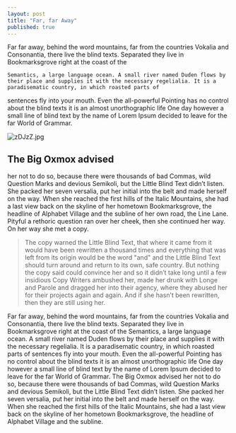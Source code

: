 ```yaml
---
layout: post
title: "Far, far Away"
published: true
---
```



Far far away, behind the word mountains, far from the countries Vokalia and Consonantia, there live the blind texts. Separated they live in Bookmarksgrove right at the coast of the 

`Semantics, a large language ocean. A small river named Duden flows by their place and supplies it with the necessary regelialia. It is a paradisematic country, in which roasted parts of `

sentences fly into your mouth. Even the all-powerful Pointing has no control about the blind texts it is an almost unorthographic life One day however a small line of blind text by the 
name of Lorem Ipsum decided to leave for the far World of Grammar.

![zDJzZ.jpg]({{site.baseurl}}/_posts/zDJzZ.jpg)


## The Big Oxmox advised
her not to do so, because there were thousands of bad Commas, wild Question Marks and devious Semikoli, but the Little Blind Text didn’t listen. She packed her 
seven versalia, put her initial into the belt and made herself on the way. When she reached the first hills of the Italic Mountains, she had a last view back on the skyline of her 
hometown Bookmarksgrove, the headline of Alphabet Village and the subline of her own road, the Line Lane. Pityful a rethoric question ran over her cheek, then she continued her way. On 
her way she met a copy.

> The copy warned the Little Blind Text, that where it came from it would have been rewritten a thousand times and everything that was left from its origin would be the word "and" and the
Little Blind Text should turn around and return to its own, safe country. But nothing the copy said could convince her and so it didn’t take long until a few insidious Copy Writers 
ambushed her, made her drunk with Longe and Parole and dragged her into their agency, where they abused her for their projects again and again. And if she hasn’t been rewritten, then 
they are still using her.

Far far away, behind the word mountains, far from the countries Vokalia and Consonantia, there live the blind texts. Separated they live in Bookmarksgrove right at the coast of the 
Semantics, a large language ocean. A small river named Duden flows by their place and supplies it with the necessary regelialia. It is a paradisematic country, in which roasted parts of 
sentences fly into your mouth. Even the all-powerful Pointing has no control about the blind texts it is an almost unorthographic life One day however a small line of blind text by the 
name of Lorem Ipsum decided to leave for the far World of Grammar. The Big Oxmox advised her not to do so, because there were thousands of bad Commas, wild Question Marks and devious 
Semikoli, but the Little Blind Text didn’t listen. She packed her seven versalia, put her initial into the belt and made herself on the way. When she reached the first hills of the 
Italic Mountains, she had a last view back on the skyline of her hometown Bookmarksgrove, the headline of Alphabet Village and the subline.
